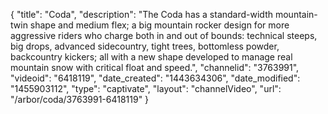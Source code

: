 {
    "title": "Coda",
    "description": "The Coda has a standard-width mountain-twin shape and medium flex; a big mountain rocker design for more aggressive riders who charge both in and out of bounds: technical steeps, big drops, advanced sidecountry, tight trees, bottomless powder, backcountry kickers; all with a new shape developed to manage real mountain snow with critical float and speed.",
    "channelid": "3763991",
    "videoid": "6418119",
    "date_created": "1443634306",
    "date_modified": "1455903112",
    "type": "captivate",
    "layout": "channelVideo",
    "url": "\/arbor\/coda\/3763991-6418119"
}